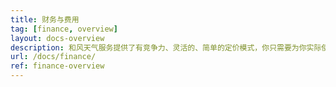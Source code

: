 ```yaml
---
title: 财务与费用
tag: [finance, overview]
layout: docs-overview
description: 和风天气服务提供了有竞争力、灵活的、简单的定价模式，你只需要为你实际使用的部分付款。本文档介绍了我们的定价模式和其他财务相关事项。对于有较大请求量需求的客户，请与我们的商务联系 sales@qweather.com
url: /docs/finance/
ref: finance-overview
---
```

